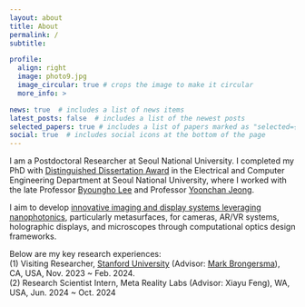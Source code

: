 ```yaml
---
layout: about
title: About
permalink: /
subtitle: 

profile:
  align: right
  image: photo9.jpg
  image_circular: true # crops the image to make it circular
  more_info: >

news: true  # includes a list of news items
latest_posts: false  # includes a list of the newest posts
selected_papers: true # includes a list of papers marked as "selected={true}"
social: true  # includes social icons at the bottom of the page
---
```


I am a Postdoctoral Researcher at Seoul National University. I completed my PhD with [Distinguished Dissertation Award]() in the Electrical and Computer Engineering Department at Seoul National University, where I worked with the late Professor [Byoungho Lee](https://scholar.google.com/citations?hl=en&user=VExwDP4AAAAJ) and Professor [Yoonchan Jeong](http://oeqelab.snu.ac.kr/PROFJ).

I aim to develop [innovative imaging and display systems leveraging nanophotonics](), particularly metasurfaces, for cameras, AR/VR systems, holographic displays, and microscopes through computational optics design frameworks.

Below are my key research experiences:  
(1) Visiting Researcher, [Stanford University](https://brongersma.stanford.edu/) (Advisor: [Mark Brongersma](https://scholar.google.com/citations?user=llkveWIAAAAJ&hl=en&oi=ao)), CA, USA, Nov. 2023 ~ Feb. 2024.  
(2) Research Scientist Intern, Meta Reality Labs (Advisor: Xiayu Feng), WA, USA, Jun. 2024 ~ Oct. 2024